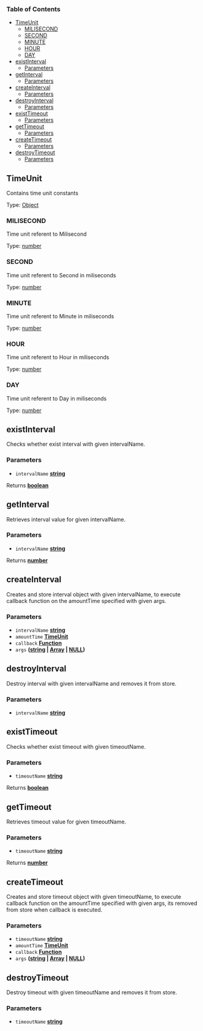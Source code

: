 <!-- Generated by documentation.js. Update this documentation by updating the source code. -->

### Table of Contents

-   [TimeUnit][1]
    -   [MILISECOND][2]
    -   [SECOND][3]
    -   [MINUTE][4]
    -   [HOUR][5]
    -   [DAY][6]
-   [existInterval][7]
    -   [Parameters][8]
-   [getInterval][9]
    -   [Parameters][10]
-   [createInterval][11]
    -   [Parameters][12]
-   [destroyInterval][13]
    -   [Parameters][14]
-   [existTimeout][15]
    -   [Parameters][16]
-   [getTimeout][17]
    -   [Parameters][18]
-   [createTimeout][19]
    -   [Parameters][20]
-   [destroyTimeout][21]
    -   [Parameters][22]

## TimeUnit

Contains time unit constants

Type: [Object][23]

### MILISECOND

Time unit referent to Milisecond

Type: [number][24]

### SECOND

Time unit referent to Second in miliseconds

Type: [number][24]

### MINUTE

Time unit referent to Minute in miliseconds

Type: [number][24]

### HOUR

Time unit referent to Hour in miliseconds

Type: [number][24]

### DAY

Time unit referent to Day in miliseconds

Type: [number][24]

## existInterval

Checks whether exist interval with given intervalName.

### Parameters

-   `intervalName` **[string][25]** 

Returns **[boolean][26]** 

## getInterval

Retrieves interval value for given intervalName.

### Parameters

-   `intervalName` **[string][25]** 

Returns **[number][24]** 

## createInterval

Creates and store interval object with given intervalName,
to execute callback function on the amountTime specified with given args.

### Parameters

-   `intervalName` **[string][25]** 
-   `amountTime` **[TimeUnit][27]** 
-   `callback` **[Function][28]** 
-   `args` **([string][25] \| [Array][29] \| [NULL][30])** 

## destroyInterval

Destroy interval with given intervalName and removes it from store.

### Parameters

-   `intervalName` **[string][25]** 

## existTimeout

Checks whether exist timeout with given timeoutName.

### Parameters

-   `timeoutName` **[string][25]** 

Returns **[boolean][26]** 

## getTimeout

Retrieves timeout value for given timeoutName.

### Parameters

-   `timeoutName` **[string][25]** 

Returns **[number][24]** 

## createTimeout

Creates and store timeout object with given timeoutName,
to execute callback function on the amountTime specified with given args,
its removed from store when callback is executed.

### Parameters

-   `timeoutName` **[string][25]** 
-   `amountTime` **[TimeUnit][27]** 
-   `callback` **[Function][28]** 
-   `args` **([string][25] \| [Array][29] \| [NULL][30])** 

## destroyTimeout

Destroy timeout with given timeoutName and removes it from store.

### Parameters

-   `timeoutName` **[string][25]** 

[1]: #timeunit

[2]: #milisecond

[3]: #second

[4]: #minute

[5]: #hour

[6]: #day

[7]: #existinterval

[8]: #parameters

[9]: #getinterval

[10]: #parameters-1

[11]: #createinterval

[12]: #parameters-2

[13]: #destroyinterval

[14]: #parameters-3

[15]: #existtimeout

[16]: #parameters-4

[17]: #gettimeout

[18]: #parameters-5

[19]: #createtimeout

[20]: #parameters-6

[21]: #destroytimeout

[22]: #parameters-7

[23]: https://developer.mozilla.org/docs/Web/JavaScript/Reference/Global_Objects/Object

[24]: https://developer.mozilla.org/docs/Web/JavaScript/Reference/Global_Objects/Number

[25]: https://developer.mozilla.org/docs/Web/JavaScript/Reference/Global_Objects/String

[26]: https://developer.mozilla.org/docs/Web/JavaScript/Reference/Global_Objects/Boolean

[27]: #timeunit

[28]: https://developer.mozilla.org/docs/Web/JavaScript/Reference/Statements/function

[29]: https://developer.mozilla.org/docs/Web/JavaScript/Reference/Global_Objects/Array

[30]: https://developer.mozilla.org/docs/Web/JavaScript/Reference/Global_Objects/null
